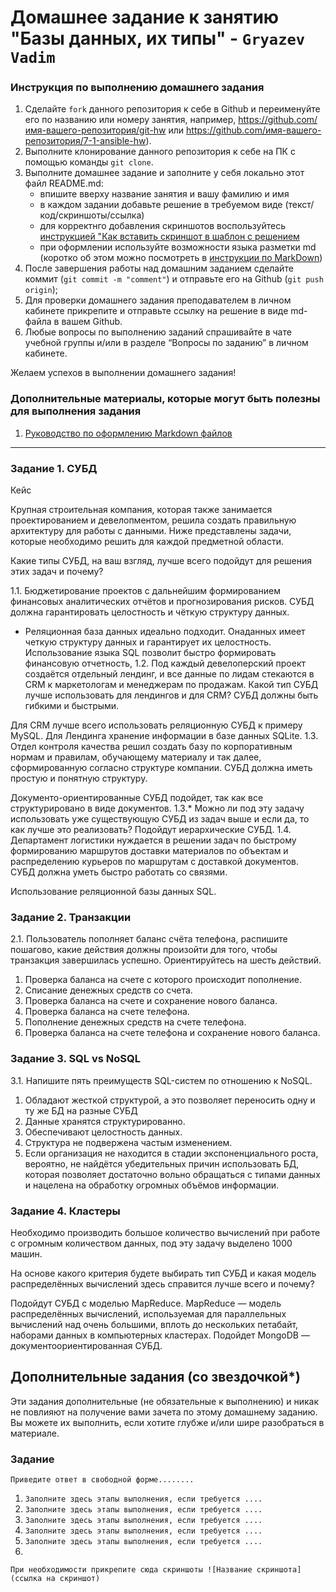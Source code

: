 # Домашнее задание к занятию "Базы данных, их типы" - `Gryazev Vadim`


### Инструкция по выполнению домашнего задания

   1. Сделайте `fork` данного репозитория к себе в Github и переименуйте его по названию или номеру занятия, например, https://github.com/имя-вашего-репозитория/git-hw или  https://github.com/имя-вашего-репозитория/7-1-ansible-hw).
   2. Выполните клонирование данного репозитория к себе на ПК с помощью команды `git clone`.
   3. Выполните домашнее задание и заполните у себя локально этот файл README.md:
      - впишите вверху название занятия и вашу фамилию и имя
      - в каждом задании добавьте решение в требуемом виде (текст/код/скриншоты/ссылка)
      - для корректнго добавления скриншотов воспользуйтесь [инструкцией "Как вставить скриншот в шаблон с решением](https://github.com/netology-code/sys-pattern-homework/blob/main/screen-instruction.md)
      - при оформлении используйте возможности языка разметки md (коротко об этом можно посмотреть в [инструкции  по MarkDown](https://github.com/netology-code/sys-pattern-homework/blob/main/md-instruction.md))
   4. После завершения работы над домашним заданием сделайте коммит (`git commit -m "comment"`) и отправьте его на Github (`git push origin`);
   5. Для проверки домашнего задания преподавателем в личном кабинете прикрепите и отправьте ссылку на решение в виде md-файла в вашем Github.
   6. Любые вопросы по выполнению заданий спрашивайте в чате учебной группы и/или в разделе “Вопросы по заданию” в личном кабинете.
   
Желаем успехов в выполнении домашнего задания!
   
### Дополнительные материалы, которые могут быть полезны для выполнения задания

1. [Руководство по оформлению Markdown файлов](https://gist.github.com/Jekins/2bf2d0638163f1294637#Code)

---

### Задание 1. СУБД
Кейс

Крупная строительная компания, которая также занимается проектированием и девелопментом, решила создать правильную архитектуру для работы с данными. Ниже представлены задачи, которые необходимо решить для каждой предметной области.

Какие типы СУБД, на ваш взгляд, лучше всего подойдут для решения этих задач и почему?

1.1. Бюджетирование проектов с дальнейшим формированием финансовых аналитических отчётов и прогнозирования рисков. СУБД должна гарантировать целостность и чёткую структуру данных.
- Реляционная база данных идеально подходит. Онаданных имеет четкую структуру данных и гарантирует их целостность. Использование языка SQL позволит быстро формировать финансовую отчетность,
1.2. Под каждый девелоперский проект создаётся отдельный лендинг, и все данные по лидам стекаются в CRM к маркетологам и менеджерам по продажам. Какой тип СУБД лучше использовать для лендингов и для CRM? СУБД должны быть гибкими и быстрыми.

Для CRM лучше всего использовать реляционную СУБД к примеру MySQL. 
Для Лендинга хранение информации в базе данных SQLite. 
1.3. Отдел контроля качества решил создать базу по корпоративным нормам и правилам, обучающему материалу и так далее, сформированную согласно структуре компании. СУБД должна иметь простую и понятную структуру.

Документо-ориентированные СУБД подойдет, так как все структурировано в виде документов.
1.3.* Можно ли под эту задачу использовать уже существующую СУБД из задач выше и если да, то как лучше это реализовать?
Подойдут иерархические СУБД. 
1.4. Департамент логистики нуждается в решении задач по быстрому формированию маршрутов доставки материалов по объектам и распределению курьеров по маршрутам с доставкой документов. СУБД должна уметь быстро работать со связями.

Использование реляционной базы данных SQL.

### Задание 2. Транзакции
2.1. Пользователь пополняет баланс счёта телефона, распишите пошагово, какие действия должны произойти для того, чтобы транзакция завершилась успешно. Ориентируйтесь на шесть действий.

1. Проверка баланса на счете с которого происходит пополнение.
2. Списание денежных средств со счета.
3. Проверка баланса на счете и сохранение нового баланса.
4. Проверка баланса на счете телефона.
5. Пополнение денежных средств на счете телефона.
6. Проверка баланса на счете телефона и сохранение нового баланса.

### Задание 3. SQL vs NoSQL
3.1. Напишите пять преимуществ SQL-систем по отношению к NoSQL.

1. Обладают жесткой структурой, а это позволяет переносить одну и ту же БД на разные СУБД
2. Данные хранятся структурированно.
3. Обеспечивают целостность данных.
4. Структура не подвержена частым изменением.
5. Если организация не находится в стадии экспоненциального роста, вероятно, не найдётся убедительных причин использовать БД, которая позволяет достаточно вольно обращаться с типами данных и нацелена на обработку огромных объёмов информации.
### Задание 4. Кластеры
Необходимо производить большое количество вычислений при работе с огромным количеством данных, под эту задачу выделено 1000 машин.

На основе какого критерия будете выбирать тип СУБД и какая модель распределённых вычислений здесь справится лучше всего и почему?

Подойдут СУБД с моделью MapReduce. MapReduce — модель распределённых вычислений, используемая для параллельных вычислений над очень большими, вплоть до нескольких петабайт, наборами данных в компьютерных кластерах. Подойдет MongoDB — документоориентированная СУБД.





## Дополнительные задания (со звездочкой*)

Эти задания дополнительные (не обязательные к выполнению) и никак не повлияют на получение вами зачета по этому домашнему заданию. Вы можете их выполнить, если хотите глубже и/или шире разобраться в материале.

### Задание 

`Приведите ответ в свободной форме........`

1. `Заполните здесь этапы выполнения, если требуется ....`
2. `Заполните здесь этапы выполнения, если требуется ....`
3. `Заполните здесь этапы выполнения, если требуется ....`
4. `Заполните здесь этапы выполнения, если требуется ....`
5. `Заполните здесь этапы выполнения, если требуется ....`
6. 

`При необходимости прикрепитe сюда скриншоты
![Название скриншота](ссылка на скриншот)`
